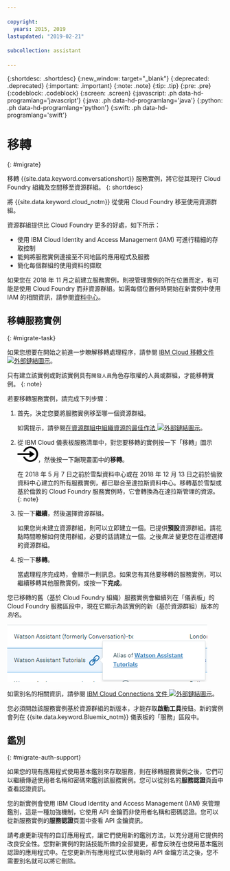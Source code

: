 ```yaml
---

copyright:
  years: 2015, 2019
lastupdated: "2019-02-21"

subcollection: assistant

---
```


{:shortdesc: .shortdesc}
{:new_window: target="_blank"}
{:deprecated: .deprecated}
{:important: .important}
{:note: .note}
{:tip: .tip}
{:pre: .pre}
{:codeblock: .codeblock}
{:screen: .screen}
{:javascript: .ph data-hd-programlang='javascript'}
{:java: .ph data-hd-programlang='java'}
{:python: .ph data-hd-programlang='python'}
{:swift: .ph data-hd-programlang='swift'}

# 移轉
{: #migrate}

移轉 {{site.data.keyword.conversationshort}} 服務實例，將它從其現行 Cloud Foundry 組織及空間移至資源群組。
{: shortdesc}

將 {{site.data.keyword.cloud_notm}} 從使用 Cloud Foundry 移至使用資源群組。

資源群組提供比 Cloud Foundry 更多的好處，如下所示：

- 使用 IBM Cloud Identity and Access Management (IAM) 可進行精細的存取控制
- 能夠將服務實例連接至不同地區的應用程式及服務
- 簡化每個群組的使用資料的擷取

如果您在 2018 年 11 月之前建立服務實例，則視管理實例的所在位置而定，有可能是使用 Cloud Foundry 而非資源群組。如需每個位置何時開始在新實例中使用 IAM 的相關資訊，請參閱[資料中心](/docs/services/assistant?topic=assistant-services-information#services-information-regions)。

## 移轉服務實例
{: #migrate-task}

如果您想要在開始之前進一步瞭解移轉處理程序，請參閱 [IBM Cloud 移轉文件 ![外部鏈結圖示](../../icons/launch-glyph.svg "外部鏈結圖示")](/docs/resources?topic=resources-migrate)。

只有建立該實例或對該實例具有`開發人員`角色存取權的人員或群組，才能移轉實例。
{: note}

若要移轉服務實例，請完成下列步驟：

1.  首先，決定您要將服務實例移至哪一個資源群組。

    如需提示，請參閱[在資源群組中組織資源的最佳作法 ![外部鏈結圖示](../../icons/launch-glyph.svg "外部鏈結圖示")](/docs/resources?topic=resources-bp_resourcegroups)。

1.  從 IBM Cloud 儀表板服務清單中，對您要移轉的實例按一下「移轉」圖示 ![移轉](images/migrate.svg)，然後按一下蹦現畫面中的**移轉**。

    在 2018 年 5 月 7 日之前於雪梨資料中心或在 2018 年 12 月 13 日之前於倫敦資料中心建立的所有服務實例，都已聯合至達拉斯資料中心。移轉基於雪梨或基於倫敦的 Cloud Foundry 服務實例時，它會轉換為在達拉斯管理的資源。
    {: note}

1.  按一下**繼續**，然後選擇資源群組。

    如果您尚未建立資源群組，則可以立即建立一個。已提供**預設**資源群組。請花點時間瞭解如何使用群組，必要的話請建立一個。之後*無法* 變更您在這裡選擇的資源群組。

1.  按一下**移轉**。

    當處理程序完成時，會顯示一則訊息。如果您有其他要移轉的服務實例，可以繼續移轉其他服務實例，或按一下**完成**。

您已移轉的舊（基於 Cloud Foundry 組織）服務實例會繼續列在「儀表板」的 Cloud Foundry 服務區段中，現在它顯示為該實例的新（基於資源群組）版本的*別名*。

![顯示現行服務實例現在是基於資源的實例的別名](images/alias.png)

如需別名的相關資訊，請參閱 [IBM Cloud Connections 文件 ![外部鏈結圖示](../../icons/launch-glyph.svg "外部鏈結圖示")](https://cloud.ibm.com/docs/resources/connecting_apps#what_is_alias)。

您必須開啟該服務實例基於資源群組的新版本，才能存取**啟動工具**按鈕。新的實例會列在 {{site.data.keyword.Bluemix_notm}} 儀表板的「服務」區段中。

## 鑑別
{: #migrate-auth-support}

如果您的現有應用程式使用基本鑑別來存取服務，則在移轉服務實例之後，它們可以繼續傳遞使用者名稱和密碼來鑑別該服務實例。您可以從別名的**服務認證**頁面中查看認證資訊。

您的新實例會使用 IBM Cloud Identity and Access Management (IAM) 來管理鑑別，這是一種加強機制，它使用 API 金鑰而非使用者名稱和密碼認證。您可以從新服務實例的**服務認證**頁面中查看 API 金鑰資訊。

請考慮更新現有的自訂應用程式，讓它們使用新的鑑別方法，以充分運用它提供的改良安全性。您對新實例的對話技能所做的全部變更，都會反映在也使用基本鑑別認證的應用程式中。在您更新所有應用程式以使用新的 API 金鑰方法之後，您不需要別名就可以將它刪除。
